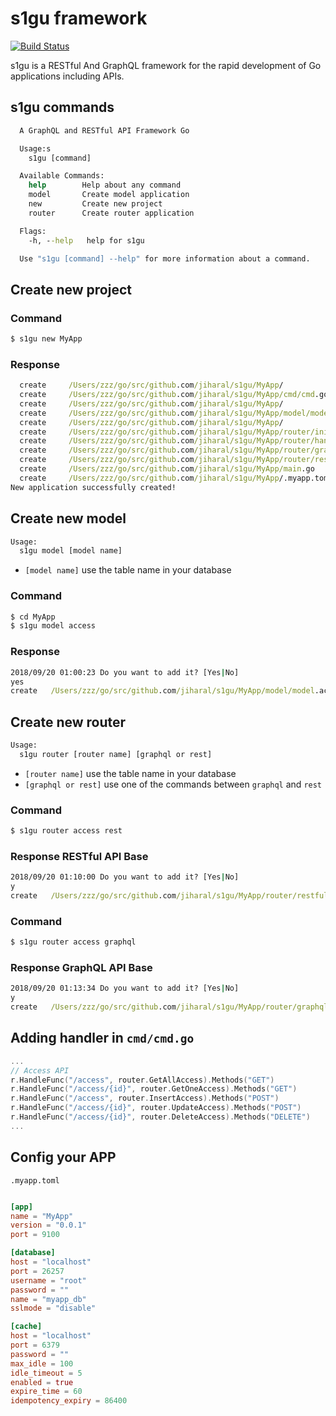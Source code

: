 # s1gu framework

[![Build Status](https://travis-ci.com/jiharal/s1gu.svg?branch=master)](https://travis-ci.com/jiharal/s1gu)


s1gu is a RESTful And GraphQL framework for the rapid development of Go applications including APIs.

## s1gu commands

```cmd
  A GraphQL and RESTful API Framework Go

  Usage:s
    s1gu [command]

  Available Commands:
    help        Help about any command
    model       Create model application
    new         Create new project
    router      Create router application

  Flags:
    -h, --help   help for s1gu

  Use "s1gu [command] --help" for more information about a command.
```

## Create new project

### Command

```cmd
$ s1gu new MyApp
```

### Response

```cmd
  create	 /Users/zzz/go/src/github.com/jiharal/s1gu/MyApp/
  create	 /Users/zzz/go/src/github.com/jiharal/s1gu/MyApp/cmd/cmd.go
  create	 /Users/zzz/go/src/github.com/jiharal/s1gu/MyApp/
  create	 /Users/zzz/go/src/github.com/jiharal/s1gu/MyApp/model/model.user.go
  create	 /Users/zzz/go/src/github.com/jiharal/s1gu/MyApp/
  create	 /Users/zzz/go/src/github.com/jiharal/s1gu/MyApp/router/init.go
  create	 /Users/zzz/go/src/github.com/jiharal/s1gu/MyApp/router/handler.go
  create	 /Users/zzz/go/src/github.com/jiharal/s1gu/MyApp/router/graphql.user.go
  create	 /Users/zzz/go/src/github.com/jiharal/s1gu/MyApp/router/restful.user.go
  create	 /Users/zzz/go/src/github.com/jiharal/s1gu/MyApp/main.go
  create	 /Users/zzz/go/src/github.com/jiharal/s1gu/MyApp/.myapp.toml
New application successfully created!
```

## Create new model

```cmd
Usage:
  s1gu model [model name]
```

- `[model name]` use the table name in your database

### Command

```cmd
$ cd MyApp
$ s1gu model access
```

### Response

```cmd
2018/09/20 01:00:23 Do you want to add it? [Yes|No]
yes
create	 /Users/zzz/go/src/github.com/jiharal/s1gu/MyApp/model/model.access.go
```

## Create new router

```cmd
Usage:
  s1gu router [router name] [graphql or rest]
```

- `[router name]` use the table name in your database
- `[graphql or rest]` use one of the commands between `graphql` and `rest`

### Command

```cmd
$ s1gu router access rest
```

### Response RESTful API Base

```cmd
2018/09/20 01:10:00 Do you want to add it? [Yes|No]
y
create	 /Users/zzz/go/src/github.com/jiharal/s1gu/MyApp/router/restful.access.go
```

### Command

```cmd
$ s1gu router access graphql
```

### Response GraphQL API Base

```cmd
2018/09/20 01:13:34 Do you want to add it? [Yes|No]
y
create	 /Users/zzz/go/src/github.com/jiharal/s1gu/MyApp/router/graphql.access.go
```

## Adding handler in `cmd/cmd.go`

```go
...
// Access API
r.HandleFunc("/access", router.GetAllAccess).Methods("GET")
r.HandleFunc("/access/{id}", router.GetOneAccess).Methods("GET")
r.HandleFunc("/access", router.InsertAccess).Methods("POST")
r.HandleFunc("/access/{id}", router.UpdateAccess).Methods("POST")
r.HandleFunc("/access/{id}", router.DeleteAccess).Methods("DELETE")
...
```

## Config your APP

`.myapp.toml`

```toml

[app]
name = "MyApp"
version = "0.0.1"
port = 9100

[database]
host = "localhost"
port = 26257
username = "root"
password = ""
name = "myapp_db"
sslmode = "disable"

[cache]
host = "localhost"
port = 6379
password = ""
max_idle = 100
idle_timeout = 5
enabled = true
expire_time = 60
idempotency_expiry = 86400
```
